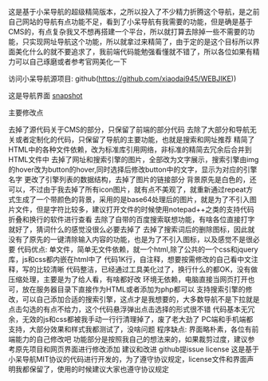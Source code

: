 这是基于小呆导航的超级精简版本，之所以投入了不少精力折腾这个导航，是之前自己网站的导航有点功能不足，看到了小呆导航有我需要的功能，但是确是基于CMS的，有点复杂我又不想再搭建一个平台，所以就打算去除掉一些不需要的功能，只实现网址导航这个功能，所以就拿过来精简了，由于定的是这个目标所以界面美化什么的就不要追求了，我前端代码能勉强看懂就不错了，所以各位如果有精力可以自己琢磨或者参考官网美化一下

访问小呆导航源项目: github(https://github.com/xiaodai945/WEBJIKE))

这是导航界面 [snapshot](https://jiandan.neocities.org/)

主要修改点

去掉了源代码关于CMS的部分，只保留了前端的部分代码
去除了大部分和导航无关或者定制化的代码，只保留了导航的主要功能，也就是搜索和网址推荐
精简了HTML中的各种文件依赖，改为标准库引用网络，非标准的精简去冗余后合并到HTML文件中
去掉了网址和搜索引擎的图片，全部改为文字展示，搜索引擎由img的hover改为button的hover,同时选择后修改button中的文字，显示为对应的引擎名字
更改了引擎列表的数据结构，去掉了图片的链接部分
背景原先是白色的，还可以，不过由于我去掉了所有icon图片，就有点不美观了，就重新通过repeat方式生成了一个带颜色的背景，采用的是base64处理后的图片，就是为了不引入图片文件，但是字符比较多，建议打开文件的时候使用notepad++之类的支持代码折叠和换行的软件进行查看
去除了自带的百度搜索联想功能，有啥各位直接打字就好了，猜词什么的感觉没很么必要去掉了
去掉了搜索词后的删除图标，因此就没有了原先的一键清除输入内容的功能，也是为了不引入图标，以及感觉不是很必要
代码优点:
单文件，简单无文件依赖，就一个html,除了公共的一个css和jquery库，js和css都内嵌在html中了
代码1K行，自注释，想要按需修改的自己看中文注释，写的比较清晰
代码整洁，已经通过工具美化过了，换行什么的都OK，没有做压缩处理，主要是为了给人看，有啥都好改
环境无依赖，电脑直接当网页打开也可，放在服务器目录下直接作为HTML或者添加为php都可以
支持搜索引擎的修改，可以自己添加合适的搜索引擎，这点才是我想要的，大多数导航不是下拉就是点击勾选的有点不给力，这个代码悬浮弹出点击选择的形式很不错
代码基本无冗余，无效的js和css都被我手动一行行清理掉了，废了老大劲了
PC端和手机端都支持，大部分效果和样式我都测试了，没啥问题
程序缺点:
界面略朴素，各位有前端能力的自己修改吧
功能部分是按照我自己的想法来的，如果裁剪过度，建议参考原先项目和网页界面进行修改添加
建议和改进
github提issue
license
这是基于小呆导航MIT协议的代码进行开发的，为了遵守协议规定，license文件和界面声明我都保留了，使用的时候建议大家也遵守协议规定
